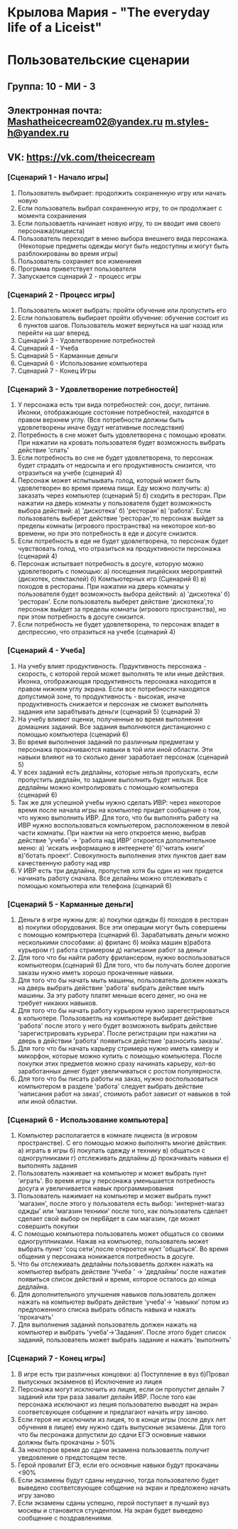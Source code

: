 # Крылова Мария - "The everyday life of a Liceist"
# Пользовательские сценарии 

## Группа: 10 - МИ - 3
## Электронная почта: Mashatheicecream02@yandex.ru   m.styles-h@yandex.ru
## VK: https://vk.com/theicecream


### [Сценарий 1 - Начало игры]

1. Пользователь выбирает: продолжить сохраненную игру или начать новую
2. Если пользователь выбрал сохраненную игру, то он продолжает с момента сохраниения
3. Если пользоваетль начинает новую игру, то он вводит имя своего персонажа(лицеиста)
4. Пользователь переходит в меню выбора внешнего вида персонажа. (Некоторые предметы одежды могут быть недоступны и могут быть        разблокированы во время игры)
5. Пользователь сохраняет все измениеия 
6. Прогрмма приветствует пользователя
7. Запускается сценарий 2 - процесс игры 

### [Сценарий 2 - Процесс игры]

1. Пользователь может выбрать: пройти обучение или пропустить его 
2. Если пользователь выбирает пройти обучение: обучение состоит из 6 пунктов шагов. Пользователь может вернуться на шаг назад или перейти на шаг вперед. 
3. Сценарий 3 - Удовлетворение потребностей 
4. Сценарий 4 - Учеба
5. Сценарий 5 - Карманные деньги
6. Сценарий 6 - Использование компьютера 
7. Сценарий 7 - Конец Игры

### [Сценарий 3 - Удовлетворение потребностей]

1. У персонажа есть три вида потребностей: сон, досуг, питание. Иконки, отображающие состояние потребностей, находятся в правом верхнем углу. (Все потребности должны быть удовлетворены иначе будут негативные последствия)
2. Потребность в сне может быть удовлетворена с помощью кровати. При нажатии на кровать пользователя будет возможность выбрать действие 'спать' 
3. Если потребность во сне не будет удовлетворена, то персонаж будет страдать от недосыпа и его продуктивность снизится, что отразиться на учебе (сценарий 4)
4. Персонаж может испытыывать голод, который может быть удовлетворен во время приема пищи. Еду можно получить: а) заказать через компьютер (сценарий 5) б) сходить в ресторан. При нажатии на дверь комнаты у пользователя будет возможность выбора действий: a) 'дискотека' б)  'ресторан' в) 'работа'. Если пользователь выберет действие 'ресторан',то персонаж выйдет за пределы комнаты (игрового пространства) на некоторое кол-во времени, но при это потребность в еде и досуге снизится.
5. Если потребность в еде не будет удовлетворена, то персонаж будет чувствовать голод, что отразиться на продуктивности персонажа (сценарий 4)
6. Персонаж испытвает потребность в досуге, которую можно удовлетворить с помощью: а) посещения лицейских мероприятий (дискотек, спектаклей) б) Компьютерных игр (Сценарий 6) в) походов в рестораны.  При нажатии на дверь комнаты у пользователя будет возможность выбора действий: a) 'дискотека' б) 'ресторан'. Если пользователь выберет действие 'дискотека',то персонаж выйдет за пределы комнаты (игрового пространства), но при этом потребность в досуге снизится.
7. Если потребность не будет удовлетворена, то персонаж впадет в деспрессию, что отразиться на учебе (сценарий 4)

### [Сценарий 4 - Учеба]

1. На учебу влият продуктивность. Прдуктивность персонажа - скорость, c которой герой может выполнять те или иные действия. Иконка, отображающая продуктивность персонажа находится в правом нижнем углу экрана. Если все потребности находятся допустимой зоне, то продуктивность - высокая, иначе продуктивность снижается и персонаж не сможет выполнять задания или зарабтывать деньги (сценарий 5) (сценарий 3)
2. На учебу влияют оценки, полученные во время выполнения домашних заданий. Все задания выполняются дистанционно с помощью компьютера (сценарий 6)
3. Во время выполнения заданий по различным предметам у персонажа прокачиваются навыки в той или иной области. Эти навыки влияют на то сколько денег заработает персонаж (сценарий 5)
4. У всех заданий есть дедлайны, которые нельзя пропускать, если пропустить дедлайн, то задание выполнить будет нельзя. Все дедлайны можно контролировать с помощью компьютера (сценарий 6)
5. Так же для успешной учебы нужно сделать ИВР: через некоторое время после начала игры на компьютер придет сообщение о том, что нужно выполнить ИВР. Для того, что бы выполнять работу на ИВР нужно воспользоваться компьютером, расположенном в левой части комнаты. При нажтии на него откроется меню, выбрав действие 'учеба' -> 'работа над ИВР' откроется дополнительное меню: а) 'искать информацию в интеернете' б)'читать книги' в)'ботать проект'. Cовокупность выполнения этих пунктов дает вам качественную работу над ивр  
6. У ИВР есть три дедлайна, пропустив хотя бы один из них придется начинать работу сначала. Все делайны можно отслеживать с помощью компьютера или телефона (сценарий 6)

### [Сценарий 5 - Карманные деньги]

1. Деньги в игре нужны для: a) покупки одежды б) походов в ресторан в) покупки оборудования. Все эти операции могут быть совершены с помощью компрьютера (сценарий 6). Зарабатывать деньги можно несколькими способами: а) фриланс б) мойка машин в)работа курьером г) работа стримером  д) написание работ за деньги
2. Для того что бы найти работу фрилансером, нужно воспользоваться компьютеорм.(сценарий 6) Для того, что бы получать более дорогие заказы нужно иметь хорошо прокаченные навыки.
3. Для того что бы начать мыть машины, пользователь должен нажать на дверь выбрать действие 'работа' выбрать действие мыть машины. За эту работу платят меньше всего денег, но она не требует никаких навыков.
4. Для того что бы начать работу курьером нужно зарегестрироваться в копьютере. Пользоваетль на компьютере выбирает действие 'работа' после этого у него будет возможноть выбрать действие 'зарегистрировать курьера'. После регистрации при нажатии на дверь в действии 'работа' появиться действие 'разносить заказы'.
5. Для того что бы начать карьеру стримера нужно иметь камеру и микорфон, которые можно купить с помощью компьютера. После покупки этих предметов можно сразу начинать карьеру, кол-во заработанных денег будет увеличиваться с ростом популярности.
6. Для того что бы писать работы на заказ, нужно воспользоваться компьютером в разделе 'работа' следует выбрать действие 'написания работ на заказ', стоимоть работ зависит от навыков в той или иной областии.

### [Сценарий 6 - Использование компьютера]

1. Компьютер располагается в комнате лицеиcта (в игровом пространстве). С его помощью можно выполнять многие действия: a) играть в игры б) покупать одежду и технику в) общаться с одногрупниками г) отслеживать дедлайны д) прокачивать навыки е) выполнять задания
2. Пользователь наживает на компьютер и может выбрать пунт 'играть'. Во время игры у персонажа уменьшается потребность досуга и увеличивается навык программирования
3. Пользователь нажимает на компьютер и может выбрать пункт 'магазин', после этого у пользователя есть выбор: 'интернет-магаз оджды' или 'магазин техники' после того, как пользователь сделает сделает свой выбор он пер6йдет в сам магазин, где может совершить покупки
4. C помощью компьютера пользователь может общаться со своими одногруппниками. Нажав на компьютер, пользователь может выбрать пункт 'соц сети',после откроется нукт 'общаться'. Во время общения у персонажа нонижается потребность в досуге.
5. Что бы отслеживать дедлайны пользоваетль должен нажать на компьютер выбрать действие 'Учеба ' -> 'дедлайны' после нажатия появиться список действий и время, которое осталось до конца дедлайна. 
6. Для дополнительного улучшения навыков пользователь должен нажать на компьютер выбрать действие 'учеба'-> 'навыки' потом из предложенного списка выбрать область навыка и нажать 'прокачать'
7. Для выполнения заданий пользователь должен нажать на компьютер и выбрать 'учеба'->'Задания'. После этого будет список заданий, пользователь может выбрать задание и нажать 'выполнить'

### [Сценарий 7 - Конец игры]

1. В игре есть три различных концовки: a) Поступление в вуз б)Провал выпускных экзаменов в) Исключение из лицея
2. Персонажа могут исключить из лицея, если он пропустит делайн 7 заданий или три раза завалит делайн ИВР. После того как персонажа исключают из леция пользователю выводят на экран соответсвующее собщение и предлагают начать игру заново.
3. Если героя не исключили из лицея, то в конце игры (после двух лет обучения в лицее) ему нужно сдать выпускные экзамены. Для того что бы песронажа допустили до сдачи ЕГЭ основные навыки должны быть прокачаны > 50%
4. За некоторое время до сдачи экзамена пользоваетль получит уведовление о предстоящем тесте.
5. Герой провалит ЕГЭ, если его основные навыки будут прокачаны <90%
6. Если экзамены будут сданы неудачно, тогда пользователю будет выведено соответсвующее собщение на экран и предложено начать игру заново
7. Если экзамены сданы успешно, герой поступает в лучший вуз москвы и становится стундентом. На экран будет выведено сообщение с поздравлениями.
